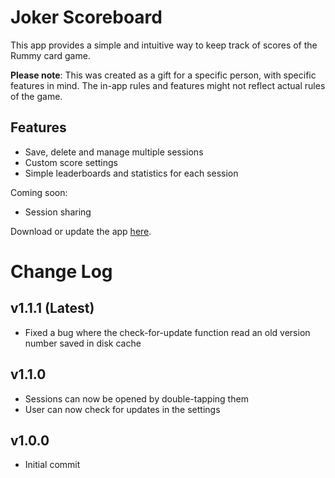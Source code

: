 # Joker Scoreboard
This app provides a simple and intuitive way to keep track of scores of the Rummy card game. 

**Please note**: This was created as a gift for a specific person, with specific features in mind. The in-app rules and features might not reflect actual rules of the game.

## Features
- Save, delete and manage multiple sessions
- Custom score settings
- Simple leaderboards and statistics for each session

Coming soon:
- Session sharing

Download or update the app [here](https://samuelobabu69.github.io/joker_scoreboard_update/).

# Change Log
## v1.1.1 (Latest)
- Fixed a bug where the check-for-update function read an old version number saved in disk cache

## v1.1.0
- Sessions can now be opened by double-tapping them
- User can now check for updates in the settings

## v1.0.0
- Initial commit

